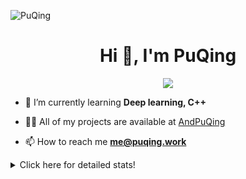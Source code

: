 ![PuQing](https://user-images.githubusercontent.com/27223114/171565019-9a56fae6-b08b-421f-99db-7e830da42371.png)

<h1 align="center">Hi 👋, I'm PuQing</h1>

<p align="center">
  <img src="https://github-widgetbox.vercel.app/api/profile?username=AndPuQing&data=followers,repositories,stars,commits"/>
</p>

- 🌱 I’m currently learning **Deep learning, C++**

- 👨‍💻 All of my projects are available at [AndPuQing](https://github.com/AndPuQing)

- 📫 How to reach me **me@puqing.work**

<details>
<summary>Click here for detailed stats!</summary>

<!--START_SECTION:waka-->
**I'm a Night 🦉** 

```text
🌞 Morning    35 commits     ██░░░░░░░░░░░░░░░░░░░░░░░   10.36% 
🌆 Daytime    124 commits    █████████░░░░░░░░░░░░░░░░   36.69% 
🌃 Evening    118 commits    ████████░░░░░░░░░░░░░░░░░   34.91% 
🌙 Night      61 commits     ████░░░░░░░░░░░░░░░░░░░░░   18.05%

```


📊 **This Week I Spent My Time On** 

```text
💬 Programming Languages: 
Jupyter Notebook         14 hrs 55 mins      ██████████████░░░░░░░░░░░   59.4% 
Python                   8 hrs 47 mins       ████████░░░░░░░░░░░░░░░░░   34.98% 
JavaScript               1 hr 16 mins        █░░░░░░░░░░░░░░░░░░░░░░░░   5.08% 
GitIgnore file           3 mins              ░░░░░░░░░░░░░░░░░░░░░░░░░   0.21% 
Other                    2 mins              ░░░░░░░░░░░░░░░░░░░░░░░░░   0.17%

🔥 Editors: 
VS Code                  22 hrs 29 mins      ██████████████████████░░░   89.52% 
DataSpell                1 hr 37 mins        █░░░░░░░░░░░░░░░░░░░░░░░░   6.5% 
PyCharm                  1 hr                █░░░░░░░░░░░░░░░░░░░░░░░░   3.99%

💻 Operating System: 
Windows                  17 hrs 1 min        █████████████████░░░░░░░░   67.77% 
Linux                    8 hrs 5 mins        ████████░░░░░░░░░░░░░░░░░   32.23%

```


<!--END_SECTION:waka-->
</details>
